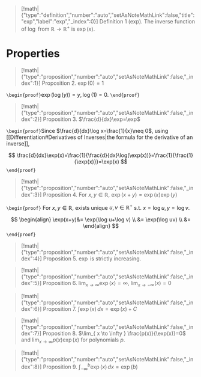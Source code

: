 > [!math|{"type":"definition","number":"auto","setAsNoteMathLink":false,"title":"exp","label":"exp","_index":0}] Definition 1 (exp).
> The inverse function of $\log$ from $\mathbb{R} \to \mathbb{R}^{+}$ is $\exp(x)$.

# Properties

> [!math|{"type":"proposition","number":"auto","setAsNoteMathLink":false,"_index":1}] Proposition 2.
> $\exp(0)=1$

`\begin{proof}`$\exp(\log(y))=y, \log(1)=0$. `\end{proof}`

> [!math|{"type":"proposition","number":"auto","setAsNoteMathLink":false,"_index":2}] Proposition 3.
> $\frac{d}{dx}\exp=\exp$

`\begin{proof}`Since $\frac{d}{dx}\log x=\frac{1}{x}\neq 0$, using [[Differentiation#Derivatives of Inverses|the formula for the derivative of an inverse]], 

$$
\frac{d}{dx}\exp(x)=\frac{1}{\frac{d}{dx}\log(\exp(x))}=\frac{1}{\frac{1}{\exp(x)}}=\exp(x)
$$
`\end{proof}`

> [!math|{"type":"proposition","number":"auto","setAsNoteMathLink":false,"_index":3}] Proposition 4.
> For $x,y \in \mathbb{R}$, $\exp(x+y)=\exp(x)\exp(y)$

`\begin{proof}` For $x,y \in \mathbb{R}$, exists unique $u,v \in \mathbb{R}^{+}$ s.t. $x=\log u,y=\log v$.

$$
\begin{align}
\exp(x+y)&= \exp(\log u+\log v) \\
&= \exp(\log uv) \\
&= 
\end{align}
$$
`\end{proof}`

> [!math|{"type":"proposition","number":"auto","setAsNoteMathLink":false,"_index":4}] Proposition 5.
> $\exp$ is strictly increasing.

> [!math|{"type":"proposition","number":"auto","setAsNoteMathLink":false,"_index":5}] Proposition 6.
> $\lim_{ x \to \infty }\exp(x)=\infty$, $\lim_{ x \to -\infty }(x)=0$

> [!math|{"type":"proposition","number":"auto","setAsNoteMathLink":false,"_index":6}] Proposition 7.
> $\int \exp(x) \, dx=\exp(x)+C$

> [!math|{"type":"proposition","number":"auto","setAsNoteMathLink":false,"_index":7}] Proposition 8.
> $\lim_{ x \to \infty } \frac{p(x)}{\exp(x)}=0$ and $\lim_{ x \to \infty }p(x)\exp(x)$ for polynomials $p$.

> [!math|{"type":"proposition","number":"auto","setAsNoteMathLink":false,"_index":8}] Proposition 9.
> $\int_{-\infty}^{b} \exp(x) \, dx=\exp(b)$